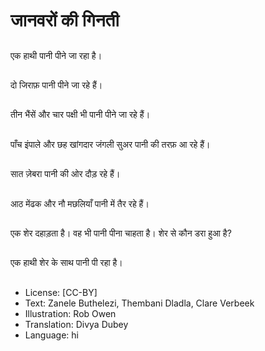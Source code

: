 # जानवरों की गिनती 

##
एक हाथी पानी पीने जा रहा है।

##
दो जिराफ़ पानी पीने जा रहे हैं।

##
तीन भैंसें और चार पक्षी भी पानी पीने जा रहे हैं।

##
पाँच इंपाले और छह खांगदार जंगली सुअर पानी की तरफ़ आ रहे हैं।

##
सात ज़ेबरा पानी की ओर दौड़ रहे हैं।

##
आठ मेंढक और नौ मछलियाँ पानी में तैर रहे हैं।

##
एक शेर दहाड़ता है। वह भी पानी पीना चाहता है। शेर से कौन डरा हुआ है?

##
एक हाथी शेर के साथ पानी पी रहा है।

##
* License: [CC-BY]
* Text: Zanele Buthelezi, Thembani Dladla, Clare Verbeek
* Illustration: Rob Owen
* Translation: Divya Dubey
* Language: hi
